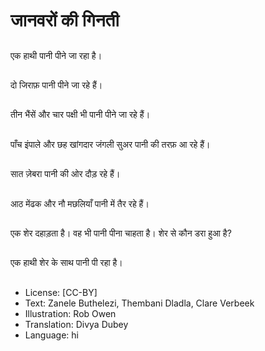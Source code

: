 # जानवरों की गिनती 

##
एक हाथी पानी पीने जा रहा है।

##
दो जिराफ़ पानी पीने जा रहे हैं।

##
तीन भैंसें और चार पक्षी भी पानी पीने जा रहे हैं।

##
पाँच इंपाले और छह खांगदार जंगली सुअर पानी की तरफ़ आ रहे हैं।

##
सात ज़ेबरा पानी की ओर दौड़ रहे हैं।

##
आठ मेंढक और नौ मछलियाँ पानी में तैर रहे हैं।

##
एक शेर दहाड़ता है। वह भी पानी पीना चाहता है। शेर से कौन डरा हुआ है?

##
एक हाथी शेर के साथ पानी पी रहा है।

##
* License: [CC-BY]
* Text: Zanele Buthelezi, Thembani Dladla, Clare Verbeek
* Illustration: Rob Owen
* Translation: Divya Dubey
* Language: hi
